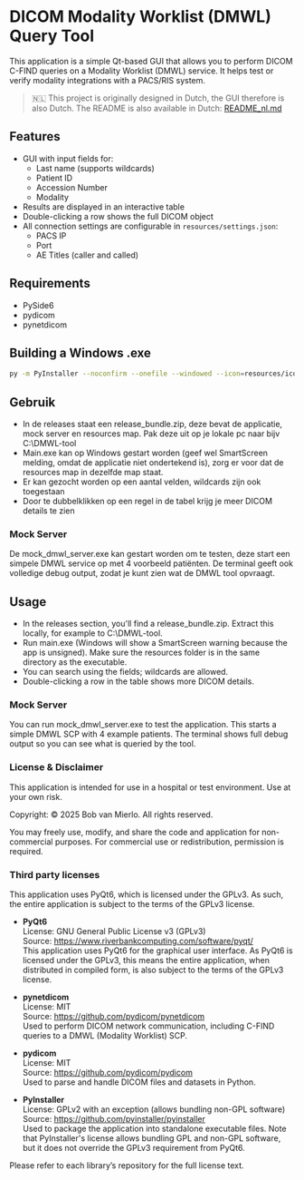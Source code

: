 # DICOM Modality Worklist (DMWL) Query Tool

This application is a simple Qt-based GUI that allows you to perform DICOM C-FIND queries on a Modality Worklist (DMWL) service. It helps test or verify modality integrations with a PACS/RIS system.

> 🇳🇱 This project is originally designed in Dutch, the GUI therefore is also Dutch. The README is also available in Dutch: [README_nl.md](README_nl.md)

## Features

- GUI with input fields for:
  - Last name (supports wildcards)
  - Patient ID
  - Accession Number
  - Modality
- Results are displayed in an interactive table
- Double-clicking a row shows the full DICOM object
- All connection settings are configurable in `resources/settings.json`:
  - PACS IP
  - Port
  - AE Titles (caller and called)

## Requirements

- PySide6
- pydicom
- pynetdicom

## Building a Windows .exe

```bash
py -m PyInstaller --noconfirm --onefile --windowed --icon=resources/icon.ico main.py
```

## Gebruik
- In de releases staat een release_bundle.zip, deze bevat de applicatie, mock server en resources map. Pak deze uit op je lokale pc naar bijv C:\DMWL-tool
- Main.exe kan op Windows gestart worden (geef wel SmartScreen melding, omdat de applicatie niet ondertekend is), zorg er voor dat de resources map in dezelfde map staat.
- Er kan gezocht worden op een aantal velden, wildcards zijn ook toegestaan
- Door te dubbelklikken op een regel in de tabel krijg je meer DICOM details te zien

### Mock Server
De mock_dmwl_server.exe kan gestart worden om te testen, deze start een simpele DMWL service op met 4 voorbeeld patiënten. De terminal geeft ook volledige debug output, zodat je kunt zien wat de DMWL tool opvraagt.

## Usage
- In the releases section, you'll find a release_bundle.zip. Extract this locally, for example to C:\DMWL-tool.
- Run main.exe (Windows will show a SmartScreen warning because the app is unsigned). Make sure the resources folder is in the same directory as the executable.
- You can search using the fields; wildcards are allowed.
- Double-clicking a row in the table shows more DICOM details.

### Mock Server
You can run mock_dmwl_server.exe to test the application. This starts a simple DMWL SCP with 4 example patients. The terminal shows full debug output so you can see what is queried by the tool.

### License & Disclaimer
This application is intended for use in a hospital or test environment. Use at your own risk.

Copyright:
© 2025 Bob van Mierlo. All rights reserved.

You may freely use, modify, and share the code and application for non-commercial purposes. For commercial use or redistribution, permission is required.

### Third party licenses
This application uses PyQt6, which is licensed under the GPLv3. As such, the entire application is subject to the terms of the GPLv3 license.

- **PyQt6**  
  License: GNU General Public License v3 (GPLv3)  
  Source: https://www.riverbankcomputing.com/software/pyqt/  
  This application uses PyQt6 for the graphical user interface. As PyQt6 is licensed under the GPLv3, this means the entire application, when distributed in compiled form, is also subject to the terms of the GPLv3 license.

- **pynetdicom**  
  License: MIT  
  Source: https://github.com/pydicom/pynetdicom  
  Used to perform DICOM network communication, including C-FIND queries to a DMWL (Modality Worklist) SCP.

- **pydicom**  
  License: MIT  
  Source: https://github.com/pydicom/pydicom  
  Used to parse and handle DICOM files and datasets in Python.

- **PyInstaller**  
  License: GPLv2 with an exception (allows bundling non-GPL software)  
  Source: https://github.com/pyinstaller/pyinstaller  
  Used to package the application into standalone executable files. Note that PyInstaller's license allows bundling GPL and non-GPL software, but it does not override the GPLv3 requirement from PyQt6.

Please refer to each library’s repository for the full license text.